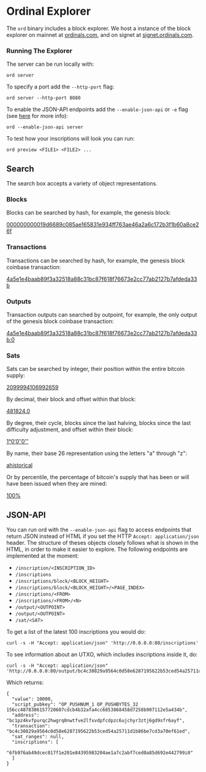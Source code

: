 Ordinal Explorer
================

The `ord` binary includes a block explorer. We host a instance of the block
explorer on mainnet at [ordinals.com](https://ordinals.com), and on signet at
[signet.ordinals.com](https://signet.ordinals.com).

### Running The Explorer
The server can be run locally with:

`ord server`

To specify a port add the `--http-port` flag:

`ord server --http-port 8080`

To enable the JSON-API endpoints add the `--enable-json-api` or `-e` flag (see
[here](#json-api) for more info):

`ord --enable-json-api server`

To test how your inscriptions will look you can run:

`ord preview <FILE1> <FILE2> ...`

Search
------

The search box accepts a variety of object representations.

### Blocks

Blocks can be searched by hash, for example, the genesis block:

[000000000019d6689c085ae165831e934ff763ae46a2a6c172b3f1b60a8ce26f](https://ordinals.com/search/000000000019d6689c085ae165831e934ff763ae46a2a6c172b3f1b60a8ce26f)

### Transactions

Transactions can be searched by hash, for example, the genesis block coinbase
transaction:

[4a5e1e4baab89f3a32518a88c31bc87f618f76673e2cc77ab2127b7afdeda33b](https://ordinals.com/search/4a5e1e4baab89f3a32518a88c31bc87f618f76673e2cc77ab2127b7afdeda33b)

### Outputs

Transaction outputs can searched by outpoint, for example, the only output of
the genesis block coinbase transaction:

[4a5e1e4baab89f3a32518a88c31bc87f618f76673e2cc77ab2127b7afdeda33b:0](https://ordinals.com/search/4a5e1e4baab89f3a32518a88c31bc87f618f76673e2cc77ab2127b7afdeda33b:0)

### Sats

Sats can be searched by integer, their position within the entire bitcoin
supply:

[2099994106992659](https://ordinals.com/search/2099994106992659)

By decimal, their block and offset within that block:

[481824.0](https://ordinals.com/search/481824.0)

By degree, their cycle, blocks since the last halving, blocks since the last
difficulty adjustment, and offset within their block:

[1°0′0″0‴](https://ordinals.com/search/1°0′0″0‴)

By name, their base 26 representation using the letters "a" through "z":

[ahistorical](https://ordinals.com/search/ahistorical)

Or by percentile, the percentage of bitcoin's supply that has been or will have
been issued when they are mined:

[100%](https://ordinals.com/search/100%)

JSON-API
--------

You can run ord with the `--enable-json-api` flag to access endpoints that
return JSON instead of HTML if you set the HTTP `Accept: application/json`
header. The structure of theses objects closely follows
what is shown in the HTML, in order to make it easier to explore. The following
endpoints are implemented at the moment:

- `/inscription/<INSCRIPTION_ID>`
- `/inscriptions`
- `/inscriptions/block/<BLOCK_HEIGHT>`
- `/inscriptions/block/<BLOCK_HEIGHT>/<PAGE_INDEX>`
- `/inscriptions/<FROM>`
- `/inscriptions/<FROM>/<N>`
- `/output/<OUTPOINT>`
- `/output/<OUTPOINT>`
- `/sat/<SAT>`

To get a list of the latest 100 inscriptions you would do:

```
curl -s -H "Accept: application/json" 'http://0.0.0.0:80/inscriptions'
```

To see information about an UTXO, which includes inscriptions inside it, do:

```
curl -s -H "Accept: application/json" 'http://0.0.0.0:80/output/bc4c30829a9564c0d58e6287195622b53ced54a25711d1b86be7cd3a70ef61ed:0'
```

Which returns:

```
{
  "value": 10000,
  "script_pubkey": "OP_PUSHNUM_1 OP_PUSHBYTES_32 156cc4878306157720607cdcb4b32afa4cc6853868458d7258b907112e5a434b",
  "address": "bc1pz4kvfpurqc2hwgrq0nwtfve2lfxvdpfcdpzc6ujchyr3ztj6gd9sfr6ayf",
  "transaction": "bc4c30829a9564c0d58e6287195622b53ced54a25711d1b86be7cd3a70ef61ed",
  "sat_ranges": null,
  "inscriptions": [
    "6fb976ab49dcec017f1e201e84395983204ae1a7c2abf7ced0a85d692e442799i0"
  ]
}
```
